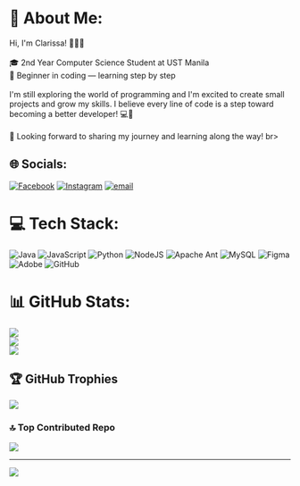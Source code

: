 # 💫 About Me:
Hi, I'm Clarissa! 👩‍💻✨<br><br>🎓 2nd Year Computer Science Student at UST Manila<br>🌱 Beginner in coding — learning step by step<br><br>I'm still exploring the world of programming and I'm excited to create small projects and grow my skills. I believe every line of code is a step toward becoming a better developer! 💻🚀<br><br>📌 Looking forward to sharing my journey and learning along the way! br><br>


## 🌐 Socials:
[![Facebook](https://img.shields.io/badge/Facebook-%231877F2.svg?logo=Facebook&logoColor=white)](https://facebook.com/clarissaandreasntg) [![Instagram](https://img.shields.io/badge/Instagram-%23E4405F.svg?logo=Instagram&logoColor=white)](https://instagram.com/clvrisandrea) [![email](https://img.shields.io/badge/Email-D14836?logo=gmail&logoColor=white)](mailto:clarissa.andrea1105@gmail.com) 

# 💻 Tech Stack:
![Java](https://img.shields.io/badge/java-%23ED8B00.svg?style=for-the-badge&logo=openjdk&logoColor=white) ![JavaScript](https://img.shields.io/badge/javascript-%23323330.svg?style=for-the-badge&logo=javascript&logoColor=%23F7DF1E) ![Python](https://img.shields.io/badge/python-3670A0?style=for-the-badge&logo=python&logoColor=ffdd54) ![NodeJS](https://img.shields.io/badge/node.js-6DA55F?style=for-the-badge&logo=node.js&logoColor=white) ![Apache Ant](https://img.shields.io/badge/Apache%20Ant-A81C7D?style=for-the-badge&logo=Apache%20Ant&logoColor=white) ![MySQL](https://img.shields.io/badge/mysql-4479A1.svg?style=for-the-badge&logo=mysql&logoColor=white) ![Figma](https://img.shields.io/badge/figma-%23F24E1E.svg?style=for-the-badge&logo=figma&logoColor=white) ![Adobe](https://img.shields.io/badge/adobe-%23FF0000.svg?style=for-the-badge&logo=adobe&logoColor=white) ![GitHub](https://img.shields.io/badge/github-%23121011.svg?style=for-the-badge&logo=github&logoColor=white)
# 📊 GitHub Stats:
![](https://github-readme-stats.vercel.app/api?username=clasantiago&theme=dracula&hide_border=false&include_all_commits=true&count_private=true)<br/>
![](https://nirzak-streak-stats.vercel.app/?user=clasantiago&theme=dracula&hide_border=false)<br/>
![](https://github-readme-stats.vercel.app/api/top-langs/?username=clasantiago&theme=dracula&hide_border=false&include_all_commits=true&count_private=true&layout=compact)

## 🏆 GitHub Trophies
![](https://github-profile-trophy.vercel.app/?username=clasantiago&theme=dracula&no-frame=false&no-bg=false&margin-w=4)

### 🔝 Top Contributed Repo
![](https://github-contributor-stats.vercel.app/api?username=clasantiago&limit=5&theme=dracula&combine_all_yearly_contributions=true)

---
[![](https://visitcount.itsvg.in/api?id=clasantiago&icon=6&color=1)](https://visitcount.itsvg.in)

<!-- Proudly created with GPRM ( https://gprm.itsvg.in ) -->

